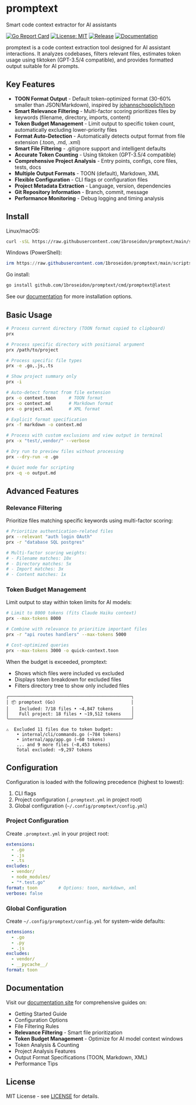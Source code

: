 # promptext

Smart code context extractor for AI assistants

[![Go Report Card](https://goreportcard.com/badge/github.com/1broseidon/promptext?prx=v0.2.6)](https://goreportcard.com/report/github.com/1broseidon/promptext)
[![License: MIT](https://img.shields.io/badge/License-MIT-yellow.svg)](https://opensource.org/licenses/MIT)
[![Release](https://img.shields.io/github/release/1broseidon/promptext.svg)](https://github.com/1broseidon/promptext/releases/latest)
[![Documentation](https://img.shields.io/badge/docs-docusaurus-blue)](https://1broseidon.github.io/promptext/)

promptext is a code context extraction tool designed for AI assistant interactions. It analyzes codebases, filters relevant files, estimates token usage using tiktoken (GPT-3.5/4 compatible), and provides formatted output suitable for AI prompts.

## Key Features

- **TOON Format Output** - Default token-optimized format (30-60% smaller than JSON/Markdown), inspired by [johannschopplich/toon](https://github.com/johannschopplich/toon)
- **Smart Relevance Filtering** - Multi-factor scoring prioritizes files by keywords (filename, directory, imports, content)
- **Token Budget Management** - Limit output to specific token count, automatically excluding lower-priority files
- **Format Auto-Detection** - Automatically detects output format from file extension (.toon, .md, .xml)
- **Smart File Filtering** - .gitignore support and intelligent defaults
- **Accurate Token Counting** - Using tiktoken (GPT-3.5/4 compatible)
- **Comprehensive Project Analysis** - Entry points, configs, core files, tests, docs
- **Multiple Output Formats** - TOON (default), Markdown, XML
- **Flexible Configuration** - CLI flags or configuration files
- **Project Metadata Extraction** - Language, version, dependencies
- **Git Repository Information** - Branch, commit, message
- **Performance Monitoring** - Debug logging and timing analysis

## Install

Linux/macOS:

```bash
curl -sSL https://raw.githubusercontent.com/1broseidon/promptext/main/scripts/install.sh | bash
```

Windows (PowerShell):

```powershell
irm https://raw.githubusercontent.com/1broseidon/promptext/main/scripts/install.ps1 | iex
```

Go install:

```bash
go install github.com/1broseidon/promptext/cmd/promptext@latest
```

See our [documentation](https://1broseidon.github.io/promptext/) for more installation options.

## Basic Usage

```bash
# Process current directory (TOON format copied to clipboard)
prx

# Process specific directory with positional argument
prx /path/to/project

# Process specific file types
prx -e .go,.js,.ts

# Show project summary only
prx -i

# Auto-detect format from file extension
prx -o context.toon     # TOON format
prx -o context.md       # Markdown format
prx -o project.xml      # XML format

# Explicit format specification
prx -f markdown -o context.md

# Process with custom exclusions and view output in terminal
prx -x "test/,vendor/" --verbose

# Dry run to preview files without processing
prx --dry-run -e .go

# Quiet mode for scripting
prx -q -o output.md
```

## Advanced Features

### Relevance Filtering

Prioritize files matching specific keywords using multi-factor scoring:

```bash
# Prioritize authentication-related files
prx --relevant "auth login OAuth"
prx -r "database SQL postgres"

# Multi-factor scoring weights:
# - Filename matches: 10x
# - Directory matches: 5x
# - Import matches: 3x
# - Content matches: 1x
```

### Token Budget Management

Limit output to stay within token limits for AI models:

```bash
# Limit to 8000 tokens (fits Claude Haiku context)
prx --max-tokens 8000

# Combine with relevance to prioritize important files
prx -r "api routes handlers" --max-tokens 5000

# Cost-optimized queries
prx --max-tokens 3000 -o quick-context.toon
```

When the budget is exceeded, promptext:
- Shows which files were included vs excluded
- Displays token breakdown for excluded files
- Filters directory tree to show only included files

```
╭───────────────────────────────────────────────╮
│ 📦 promptext (Go)                             │
│    Included: 7/18 files • ~4,847 tokens       │
│    Full project: 18 files • ~19,512 tokens    │
╰───────────────────────────────────────────────╯

⚠️  Excluded 11 files due to token budget:
    • internal/cli/commands.go (~784 tokens)
    • internal/app/app.go (~60 tokens)
    ... and 9 more files (~8,453 tokens)
    Total excluded: ~9,297 tokens
```

## Configuration

Configuration is loaded with the following precedence (highest to lowest):
1. CLI flags
2. Project configuration (`.promptext.yml` in project root)
3. Global configuration (`~/.config/promptext/config.yml`)

### Project Configuration

Create `.promptext.yml` in your project root:

```yaml
extensions:
  - .go
  - .js
  - .ts
excludes:
  - vendor/
  - node_modules/
  - "*.test.go"
format: toon        # Options: toon, markdown, xml
verbose: false
```

### Global Configuration

Create `~/.config/promptext/config.yml` for system-wide defaults:

```yaml
extensions:
  - .go
  - .py
  - .js
excludes:
  - vendor/
  - __pycache__/
format: toon
```

## Documentation

Visit our [documentation site](https://1broseidon.github.io/promptext/) for comprehensive guides on:

- Getting Started Guide
- Configuration Options
- File Filtering Rules
- **Relevance Filtering** - Smart file prioritization
- **Token Budget Management** - Optimize for AI model context windows
- Token Analysis & Counting
- Project Analysis Features
- Output Format Specifications (TOON, Markdown, XML)
- Performance Tips

## License

MIT License - see [LICENSE](LICENSE) for details.
